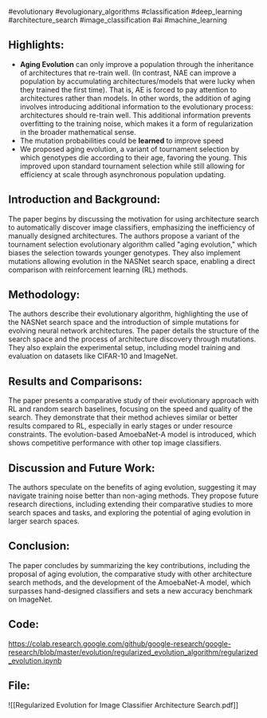 #evolutionary #evolugionary_algorithms #classification #deep_learning #architecture_search #image_classification #ai #machine_learning

## Highlights:
- **Aging Evolution** can only improve a population through the inheritance of architectures that re-train well. (In contrast, NAE can improve a population by accumulating architectures/models that were lucky when they trained the first time). That is, AE is forced to pay attention to architectures rather than models. In other words, the addition of aging involves introducing additional information to the evolutionary process: architectures should re-train well. This additional information prevents overfitting to the training noise, which makes it a form of regularization in the broader mathematical sense.
- The mutation probabilities could be **learned** to improve speed
- We proposed aging evolution, a variant of tournament selection by which genotypes die according to their age, favoring the young. This improved upon standard tournament selection while still allowing for efficiency at scale through asynchronous population updating.
## Introduction and Background:
The paper begins by discussing the motivation for using architecture search to automatically discover image classifiers, emphasizing the inefficiency of manually designed architectures. The authors propose a variant of the tournament selection evolutionary algorithm called "aging evolution," which biases the selection towards younger genotypes. They also implement mutations allowing evolution in the NASNet search space, enabling a direct comparison with reinforcement learning (RL) methods.

## Methodology:
The authors describe their evolutionary algorithm, highlighting the use of the NASNet search space and the introduction of simple mutations for evolving neural network architectures. The paper details the structure of the search space and the process of architecture discovery through mutations. They also explain the experimental setup, including model training and evaluation on datasets like CIFAR-10 and ImageNet.

## **Results and Comparisons**:
The paper presents a comparative study of their evolutionary approach with RL and random search baselines, focusing on the speed and quality of the search. They demonstrate that their method achieves similar or better results compared to RL, especially in early stages or under resource constraints. The evolution-based AmoebaNet-A model is introduced, which shows competitive performance with other top image classifiers.

## Discussion and Future Work:
The authors speculate on the benefits of aging evolution, suggesting it may navigate training noise better than non-aging methods. They propose future research directions, including extending their comparative studies to more search spaces and tasks, and exploring the potential of aging evolution in larger search spaces.

## Conclusion:
The paper concludes by summarizing the key contributions, including the proposal of aging evolution, the comparative study with other architecture search methods, and the development of the AmoebaNet-A model, which surpasses hand-designed classifiers and sets a new accuracy benchmark on ImageNet.

## Code:
https://colab.research.google.com/github/google-research/google-research/blob/master/evolution/regularized_evolution_algorithm/regularized_evolution.ipynb

## File:
![[Regularized Evolution for Image Classifier Architecture Search.pdf]]